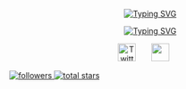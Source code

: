 <!-- name -->
<p align="center">
  <a href="https://git.io/typing-svg"><img src="https://readme-typing-svg.demolab.com?font=Fira+Code&duration=1&pause=9999999999999999999999999999999999&color=DD73F7&center=true&width=435&lines=Saikrishna+Devendiran" alt="Typing SVG" /></a>
</p>
<!-- dissapearing text -->
<p align="center">
<a href="https://git.io/typing-svg"><img src="https://readme-typing-svg.demolab.com?font=Fira+Code&pause=1000&color=DD73F7&center=true&width=435&lines=Always+learning;Machine+learning+%2F+Blockchain+%2F+Web3" alt="Typing SVG" /></a>
<!--Social media -->
<p align="center">
  <a href="https://twitter.com/saike148"><img width="32px" alt="Twitter" title="Twitter" src="https://i.imgur.com/OXZM1L6.png"/></a>
  &#8287;&#8287;&#8287;&#8287;&#8287;
  <!-- <a href="https://twitter.com/DenverCoder1"><img width="32px" alt="Twitter" title="Twitter" src="https://i.imgur.com/OXZM1L6.png"/></a>
  &#8287;&#8287;&#8287;&#8287;&#8287; -->
  <a href="https://discordapp.com/users/saike148" alt="Discord" title="Discord"><img width="32px" src="https://i.imgur.com/OViZO8J.png"/></a>
  &#8287;&#8287;&#8287;&#8287;&#8287;
  <!-- <a href="https://dev.to/denvercoder1"><img width="32px" alt="Dev.to" title="DenverCoder1 Dev.to" src="https://i.imgur.com/mVm29vK.png"></a>
  &#8287;&#8287;&#8287;&#8287;&#8287;
  <a href="https://ko-fi.com/jlawrence"><img width="32px" alt="Ko-fi" title="Buy me a coffee" src="https://i.imgur.com/PpLeD3K.png"/></a>
  &#8287;&#8287;&#8287;&#8287;&#8287;
  <a href="http://eyl327.mywebcommunity.org/promos/"><img width="32px" alt="Free Stuff" title="Free gifts for you" src="https://i.imgur.com/0uVwkoZ.png"/></a> -->
</p>
<!-- follow and star -->
</p>
  <p align="left">
    <a href="https://github.com/saike148?tab=followers">
      <img alt="followers" title="Follow me on Github" src="https://custom-icon-badges.demolab.com/github/followers/saike148?color=236ad3&labelColor=1155ba&style=for-the-badge&logo=person-add&label=Follow&logoColor=white"/›</a>
    <a href="https://github.com/saike148?tab-repositories&sort=stargazers">
      <img alt= "total stars" title="Total stars on GitHub" src= "https://custom-icon-badges.demolab.com/github/stars/saike148?color=55960c&style=for-the-badge&labelColor=488207&logo=star"/›</a>
  </p>

<!--
**saike148/saike148** is a ✨ _special_ ✨ repository because its `README.md` (this file) appears on your GitHub profile.

Here are some ideas to get you started:

- 🔭 I’m currently working on ...
- 🌱 I’m currently learning ...
- 👯 I’m looking to collaborate on ...
- 🤔 I’m looking for help with ...
- 💬 Ask me about ...
- 📫 How to reach me: ...
- 😄 Pronouns: ...
- ⚡ Fun fact: ...
-->
